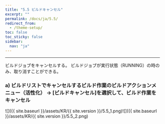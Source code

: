 ```yaml
---
title: "5.5 ビルドキャンセル"
excerpt: ""
permalink: /docs/ja/5.5/
redirect_from:
  - /theme-setup/
toc: false
toc_sticky: false
sidebar:
  nav: "ja"
---
```


---
ビルドジョブをキャンセルする。 ビルドジョブが実行状態（RUNNING）の時のみ、取り消すことができる。

### a\) ビルドリストでキャンセルするビルド作業のビルドアクションメニュー（活性化） → [ビルドキャンセル]を選択して、ビルド作業をキャンセル
![]({{ site.baseurl }}/assets/KR/{{ site.version }}/5.5_1.png)![]({{ site.baseurl }}/assets/KR/{{ site.version }}/5.5_2.png)

